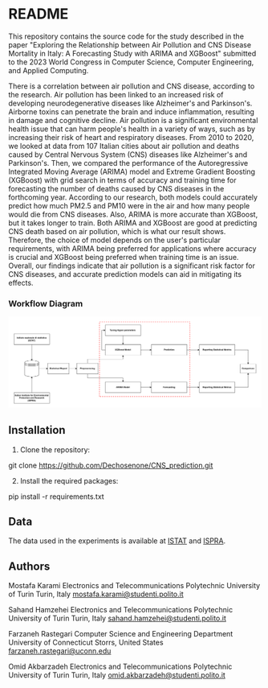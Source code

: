 # README

This repository contains the source code for the study described in the paper "Exploring the Relationship between Air Pollution and CNS Disease Mortality in Italy: A Forecasting Study with ARIMA and XGBoost" submitted to the 2023 World Congress in Computer Science, Computer Engineering, and Applied Computing.

There is a correlation between air pollution and CNS disease, according to the research. Air pollution has been linked to an increased risk of developing neurodegenerative diseases like Alzheimer's and Parkinson's. Airborne toxins can penetrate the brain and induce inflammation, resulting in damage and cognitive decline. Air pollution is a significant environmental health issue that can harm people's health in a variety of ways, such as by increasing their risk of heart and respiratory diseases. From 2010 to 2020, we looked at data from 107 Italian cities about air pollution and deaths caused by Central Nervous System (CNS) diseases like Alzheimer's and Parkinson's. Then, we compared the performance of the Autoregressive Integrated Moving Average (ARIMA) model and Extreme Gradient Boosting (XGBoost) with grid search in terms of accuracy and training time for forecasting the number of deaths caused by CNS diseases in the forthcoming year. According to our research, both models could accurately predict how much PM2.5 and PM10 were in the air and how many people would die from CNS diseases. Also, ARIMA is more accurate than XGBoost, but it takes longer to train. Both ARIMA and XGBoost are good at predicting CNS death based on air pollution, which is what our result shows. Therefore, the choice of model depends on the user's particular requirements, with ARIMA being preferred for applications where accuracy is crucial and XGBoost being preferred when training time is an issue. Overall, our findings indicate that air pollution is a significant risk factor for CNS diseases, and accurate prediction models can aid in mitigating its effects.

### Workflow Diagram
![My Diagram](flowchart.png)


## Installation

1. Clone the repository:

git clone https://github.com/Dechosenone/CNS_prediction.git


2. Install the required packages:

pip install -r requirements.txt


## Data

The data used in the experiments is available at [ISTAT](https://www.istat.it/) and [ISPRA](https://www.isprambiente.gov.it/en/istitute/index). 

<!-- ## Citation

If you use this code for your research, please cite our paper: -->


## Authors

Mostafa Karami
Electronics and Telecommunications
Polytechnic University of Turin
Turin, Italy
mostafa.karami@studenti.polito.it

Sahand Hamzehei
Electronics and Telecommunications
Polytechnic University of Turin
Turin, Italy
sahand.hamzehei@studenti.polito.it

Farzaneh Rastegari
Computer Science and Engineering Department
University of Connecticut
Storrs, United States
farzaneh.rastegari@uconn.edu

Omid Akbarzadeh
Electronics and Telecommunications
Polytechnic University of Turin
Turin, Italy
omid.akbarzadeh@studenti.polito.it